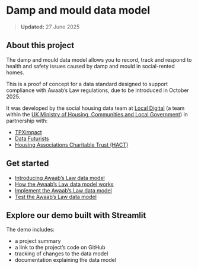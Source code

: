 # Damp and mould data model

> **Updated:** 27 June 2025

## About this project

The damp and mould data model allows you to record, track and respond to health and safety issues caused by damp and mould in social-rented homes.

This is a proof of concept for a data standard designed to support compliance with Awaab’s Law regulations, due to be introduced in October 2025\.

It was developed by the social housing data team at [Local Digital](https://www.localdigital.gov.uk/) (a team within the [UK Ministry of Housing, Communities and Local Government](https://www.gov.uk/government/organisations/ministry-of-housing-communities-local-government)) in partnership with:

* [TPXimpact](https://www.tpximpact.com/)  
* [Data Futurists](https://www.datafuturists.co.uk/)  
* [Housing Associations Charitable Trust (HACT)](https://hact.org.uk/)

## Get started

* [Introducing Awaab’s Law data model](https://github.com/data-futurists/damp-and-mould-standards-concept/blob/main/guidance/Introducing%20Awaab's%20Law%20data%20model.md)  
* [How the Awaab’s Law data model works](https://github.com/data-futurists/damp-and-mould-standards-concept/blob/main/guidance/How%20the%20Awaab's%20Law%20data%20model%20works.md)  
* [Implement the Awaab’s Law data model](https://github.com/data-futurists/damp-and-mould-standards-concept/blob/main/guidance/Implement%20the%20Awaab's%20Law%20data%20model.md)  
* [Test the Awaab’s Law data model](https://github.com/data-futurists/damp-and-mould-standards-concept/tree/main/SQL%20Test)

## Explore our demo built with Streamlit

The demo includes:

* a project summary  
* a link to the project’s code on GitHub  
* tracking of changes to the data model  
* documentation explaining the data model










